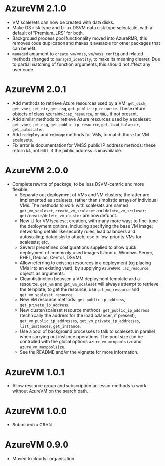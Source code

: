 # AzureVM 2.1.0

* VM scalesets can now be created with data disks.
* Make OS disk type and Linux DSVM data disk type selectable, with a default of "Premium_LRS" for both.
* Background process pool functionality moved into AzureRMR; this removes code duplication and makes it available for other packages that can benefit.
* `managed` argument to `create_vm/vmss`, `vm/vmss_config` and related methods changed to `managed_identity`, to make its meaning clearer. Due to partial matching of function arguments, this should not affect any user code.

# AzureVM 2.0.1

* Add methods to retrieve Azure resources used by a VM: `get_disk`, `get_vnet`, `get_nic`, `get_nsg`, `get_public_ip_resource`. These return objects of class `AzureRMR::az_resource`, or `NULL` if not present.
* Add similar methods to retrieve Azure resources used by a scaleset: `get_vnet`, `get_nsg`, `get_public_ip_resource`, `get_load_balancer`, `get_autoscaler`.
* Add `redeploy` and `reimage` methods for VMs, to match those for VM scalesets.
* Fix error in documentation for VMSS public IP address methods: these return `NA`, not `NULL` if the public address is unavailable.

# AzureVM 2.0.0

* Complete rewrite of package, to be less DSVM-centric and more flexible:
  * Separate out deployment of VMs and VM clusters; the latter are implemented as scalesets, rather than simplistic arrays of individual VMs. The methods to work with scalesets are named `get_vm_scaleset`, `create_vm_scaleset` and `delete_vm_scaleset`; `get/create/delete_vm_cluster` are now defunct.
  * New UI for VM/scaleset creation, with many more ways to fine-tune the deployment options, including specifying the base VM image; networking details like security rules, load balancers and autoscaling; datadisks to attach; use of low-priority VMs for scalesets; etc.
  * Several predefined configurations supplied to allow quick deployment of commonly used images (Ubuntu, Windows Server, RHEL, Debian, Centos, DSVM).
  * Allow referring to existing resources in a deployment (eg placing VMs into an existing vnet), by supplying `AzureRMR::az_resource` objects as arguments.
  * Clear distinction between a VM deployment template and a resource. `get_vm` and `get_vm_scaleset` will always attempt to retrieve the template; to get the resource, use `get_vm_resource` and `get_vm_scaleset_resource`.
  * New VM resource methods: `get_public_ip_address`, `get_private_ip_address`.
  * New cluster/scaleset resource methods: `get_public_ip_address` (technically the address for the load balancer, if present), `get_vm_public_ip_addresses`, `get_vm_private_ip_addresses`, `list_instances`, `get_instance`.
  * Use a pool of background processes to talk to scalesets in parallel when carrying out instance operations. The pool size can be controlled with the global options `azure_vm_minpoolsize` and `azure_vm_maxpoolsize`.
  * See the README and/or the vignette for more information.

# AzureVM 1.0.1

* Allow resource group and subscription accessor methods to work without AzureVM on the search path.

# AzureVM 1.0.0

* Submitted to CRAN

# AzureVM 0.9.0

* Moved to cloudyr organisation
